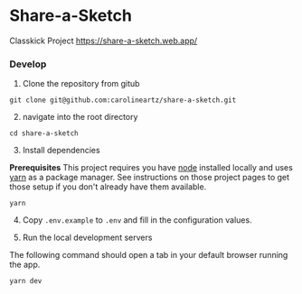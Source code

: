 # Share-a-Sketch

Classkick Project https://share-a-sketch.web.app/

### Develop

1. Clone the repository from gitub

```
git clone git@github.com:carolineartz/share-a-sketch.git
```

2. navigate into the root directory

```
cd share-a-sketch
```

3. Install dependencies

**Prerequisites**
This project requires you have [node](https://nodejs.org/en/download/) installed locally and uses [yarn](https://yarnpkg.com/) as a package manager. See instructions on those project pages to get those setup if you don't already have them available.


```
yarn
```

4. Copy `.env.example` to `.env` and fill in the configuration values.

5. Run the local development servers

The following command should open a tab in your default browser running the app.

```
yarn dev
```
